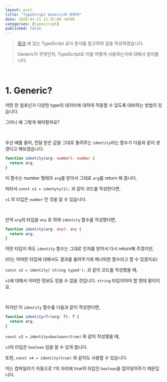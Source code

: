 ```yaml
---
layout: post
title: "TypeScript Generic에 대하여"
date: 2020-01-21 12:35:00 +0700
categories: [typescript]
published: false
---
```


> [링크](https://www.typescriptlang.org/docs/handbook/generics.html) 에 있는 TypeScript 공식 문서를 참고하여 글을 작성하였습니다.
>
> Generic이 무엇인지, TypeScript로 이를 어떻게 사용하는지에 대해서 알아봅니다.

<br/>

# 1. Generic?

어떤 한 컴포넌가 다양한 type의 데이터에 대하여 작동할 수 있도록 대비하는 방법이 있습니다.

그러나 왜 그렇게 해야할까요?

<br/>

우선 예를 들어, 전달 받은 값을 그대로 돌려주는  `identity`라는 함수가 다음과 같이 생겼다고 해보겠습니다.

```typescript
function identity(arg: number): number {
  return arg;
}
```

이 함수는 number 형태의 `arg`를 받아서 그대로 `arg`를 return 해 줍니다.

따라서 `const v1 = identyty(1);` 과 같이 코드를 작성한다면,

`v1` 의 타입은 `number` 인 것을 알 수 있습니다.

<br/>

만약 `arg`의 타입을  `any` 로 하여 `identity` 함수를 작성했다면,

```typescript
function identity(arg: any): any {
  return arg;
}
```

어떤 타입이 와도 `identity` 함수는 그대로 인자를 받아서 다시 return해 주겠지만,

(이는 어떠한 타입에 대해서도 결과를 돌려주기에 제너릭한 함수라고 할 수 있겠지요)

`const v2 = identity('string typed');` 과 같이 코드를 작성했을 때,

`v2`에 대해서 어떠한 정보도 얻을 수 없을 것입니다. `string` 타입이어야 할 텐데 말이지요.

<br/>

하지만 이 `identity` 함수를 다음과 같이 작성한다면,

```typescript
function identity<T>(arg: T): T {
  return arg;
}
```

`const v3 = identity<boolean>(true)` 와 같이 작성했을 때,

`v3`의 타입은 `boolean` 임을 알 수 있게 됩니다.

또한, `const v4 = identity(true)` 와 같이도 사용할 수 있습니다.

이는 컴파일러가 자동으로 `T`의 자리에 true의 타입인 `boolean`을 집어넣어주기 때문입니다.